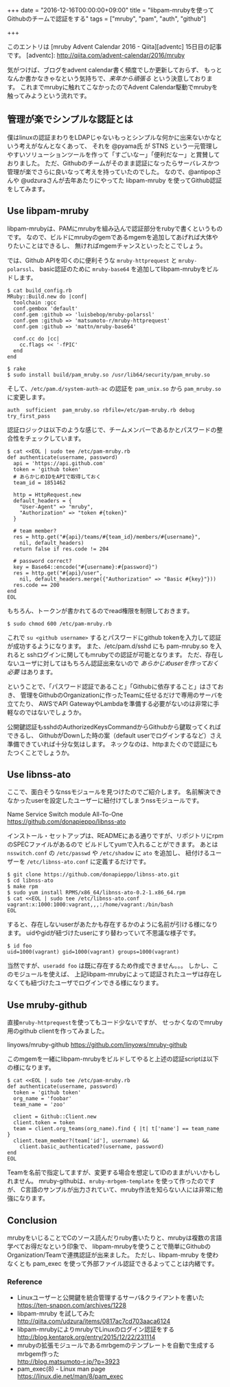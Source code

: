 +++
date = "2016-12-16T00:00:00+09:00"
title = "libpam-mrubyを使ってGithubのチームで認証をする"
tags = ["mruby", "pam", "auth", "github"]

+++

このエントリは [mruby Advent Calendar 2016 - Qiita][adventc] 15日目の記事です。
[adventc]: http://qiita.com/advent-calendar/2016/mruby

気がつけば、ブログをadvent calendar書く頻度でしか更新しておらず、
もっとなんか書かなきゃなという気持ちで、_来年から頑張る_ という決意しております。
これまでmrubyに触れてこなかったのでAdvent Calendar駆動でmrubyを触ってみようという流れです。

管理が楽でシンプルな認証とは
----------------------------

僕はlinuxの認証まわりをLDAPじゃないもっとシンプルな何かに出来ないかなという考えがなんとなくあって、
それを @pyama氏 が STNS という一元管理しやすいソリューションツールを作って「すごいなー」「便利だなー」と賞賛しておりました。
ただ、Githubのチームがそのまま認証になったらサーバレスかつ管理が楽でさらに良いなって考えを持っていたのでした。
なので、@antipopさんや @udzuraさんが去年あたりにやってた libpam-mruby を使ってGithub認証をしてみます。

Use libpam-mruby
----------------

libpam-mrubyは、PAMにmrubyを組み込んで認証部分をrubyで書くというものです。
なので、ビルドにmrubyのgemであるmgemを追加してあげれば大体やりたいことはできるし、
無ければmgemチャンスといったとこでしょう。

では、Github APIを叩くのに便利そうな `mruby-httprequest` と `mruby-polarssl`、
basic認証のために `mruby-base64` を追加してlibpam-mrubyをビルドします。

```
$ cat build_config.rb
MRuby::Build.new do |conf|
  toolchain :gcc
  conf.gembox 'default'
  conf.gem :github => 'luisbebop/mruby-polarssl'
  conf.gem :github => 'matsumoto-r/mruby-httprequest'
  conf.gem :github => 'mattn/mruby-base64'

  conf.cc do |cc|
    cc.flags << '-fPIC'
  end
end

$ rake
$ sudo install build/pam_mruby.so /usr/lib64/security/pam_mruby.so
```

そして、`/etc/pam.d/system-auth-ac` の認証を `pam_unix.so` から `pam_mruby.so` に変更します。

```
auth  sufficient  pam_mruby.so rbfile=/etc/pam-mruby.rb debug try_first_pass
```

認証ロジックは以下のような感じで、チームメンバーであるかとパスワードの整合性をチェックしています。

```
$ cat <<EOL | sudo tee /etc/pam-mruby.rb
def authenticate(username, password)
  api = 'https://api.github.com'
  token = 'github token'
  # あらかじめIDをAPIで取得しておく
  team_id = 1851462

  http = HttpRequest.new
  default_headers = {
    "User-Agent" => "mruby",
    "Authorization" => "token #{token}"
  }

  # team member?
  res = http.get("#{api}/teams/#{team_id}/members/#{username}",
    nil, default_headers)
  return false if res.code != 204

  # password correct?
  key = Base64::encode("#{username}:#{password}")
  res = http.get("#{api}/user",
    nil, default_headers.merge({"Authorization" => "Basic #{key}"}))
  res.code == 200
end
EOL
```

もちろん、トークンが書かれてるのでread権限を制限しておきます。

```
$ sudo chmod 600 /etc/pam-mruby.rb
```

これで `su <github username>` するとパスワードにgithub tokenを入力して認証が成功するようになります。
また、/etc/pam.d/sshd にも pam-mruby.so を入れると sshログインに関してもmrubyでの認証が可能となります。
ただ、存在しないユーザに対してはもちろん認証出来ないので _あらかじめuserを作っておく必要_ はあります。

ということで、「パスワード認証であること」「Githubに依存すること」はさておき、
管理をGithubのOrganizationに作ったTeamに任せるだけで専用のサーバを立てたり、
AWSでAPI GatewayやLambdaを準備する必要がないのは非常に手軽なのではないでしょうか。

公開鍵認証もsshdのAuthorizedKeysCommandからGithubから鍵取ってくればできるし、
GithubがDownした時の案（default userでログインするなど）さえ準備できていれば十分な気はします。
ネックなのは、httpまたぐので認証にもたつくことでしょうか。

Use libnss-ato
--------------

ここで、面白そうなnssモジュールを見つけたのでご紹介します。
名前解決できなかったuserを設定したユーザーに紐付けてしまうnssモジュールです。

Name Service Switch module All-To-One
https://github.com/donapieppo/libnss-ato

インストール・セットアップは、READMEにある通りですが、リポジトリにrpmのSPECファイルがあるので
ビルドしてyumで入れることができます。
あとは`nsswitch.conf` の `/etc/passwd` や `/etc/shadow` に `ato` を追加し、
紐付けるユーザーを `/etc/libnss-ato.conf` に定義するだけです。

```
$ git clone https://github.com/donapieppo/libnss-ato.git
$ cd libnss-ato
$ make rpm
$ sudo yum install RPMS/x86_64/libnss-ato-0.2-1.x86_64.rpm
$ cat <<EOL | sudo tee /etc/libnss-ato.conf
vagrant:x:1000:1000:vagrant,,,:/home/vagrant:/bin/bash
EOL
```

すると、存在しないuserがあたかも存在するかのように名前が引ける様になります。
uidやgidが紐づけたuserにすり替わっていて不思議な様子です。

```
$ id foo
uid=1000(vagrant) gid=1000(vagrant) groups=1000(vagrant)
```

当然ですが、`useradd foo` は既に存在するため作成できません。。。
しかし、このモジュールを使えば、
上記libpam-mrubyによって認証されたユーザは存在しなくても紐づけたユーザでログインできる様になります。

Use mruby-github
----------------

直接`mruby-httprequest`を使ってもコード少ないですが、
せっかくなのでmruby用のgithub clientを作ってみました。

linyows/mruby-github
https://github.com/linyows/mruby-github

このmgemを一緒にlibpam-mrubyをビルドしてやると上述の認証scriptは以下の様になります。

```
$ cat <<EOL | sudo tee /etc/pam-mruby.rb
def authenticate(username, password)
  token = 'github token'
  org_name = 'foobar'
  team_name = 'zoo'

  client = Github::Client.new
  client.token = token
  team = client.org_teams(org_name).find { |t| t['name'] == team_name }
  client.team_member?(team['id'], username) &&
    client.basic_authenticated?(username, password)
end
EOL
```

Teamを名前で指定してますが、変更する場合を想定してIDのままがいいかもしれません。
mruby-githubは、`mruby-mrbgem-template` を使って作ったのですが、
C言語のサンプルが出力されていて、mruby作法を知らない人には非常に勉強になります。

Conclusion
----------

mrubyをいじることでCのソース読んだりruby書いたりと、mrubyは複数の言語学べてお得だなという印象で、
libpam-mrubyを使うことで簡単にGithubのOrganization/Teamで連携認証が出来ました。
ただし、libpam-mruby を使わなくとも pam_exec を使って外部ファイル認証できるよってことは内緒です。

### Reference

- Linuxユーザーと公開鍵を統合管理するサーバ&クライアントを書いた  
  https://ten-snapon.com/archives/1228
- libpam-mruby を試してみた  
  http://qiita.com/udzura/items/0817ac7cd703aaca6124
- libpam-mrubyによりmrubyでLinuxのログイン認証をする  
  http://blog.kentarok.org/entry/2015/12/22/231114
- mrubyの拡張モジュールであるmrbgemのテンプレートを自動で生成するmrbgem作った  
  http://blog.matsumoto-r.jp/?p=3923
- pam_exec(8) - Linux man page  
  https://linux.die.net/man/8/pam_exec
